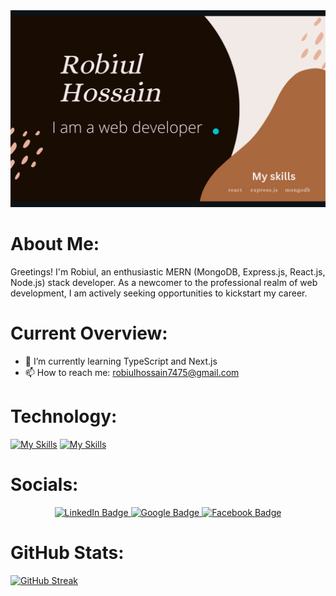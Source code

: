 <div id="header" align="center">
  <img src="https://raw.githubusercontent.com/coder7475/coder7475/main/banner.png"  />
</div>

# About Me:

Greetings! I'm Robiul, an enthusiastic MERN (MongoDB, Express.js, React.js, Node.js) stack developer. As a newcomer to the professional realm of web development, I am actively seeking opportunities to kickstart my career.

# Current Overview:

- 🌱 I’m currently learning TypeScript and Next.js
- 📫 How to reach me: robiulhossain7475@gmail.com

<!--
**coder7475/coder7475** is a ✨ _special_ ✨ repository because its `README.md` (this file) appears on your GitHub profile.

Here are some ideas to get you started:

- 🤔 I’m thinking about creating 
- 🔭 I’m currently working on ...
- 🌱 I’m currently learning ...
- 👯 I’m looking to collaborate on ...
- 😄 Pronouns: ...
- ⚡ Fun fact: ...
-->

# Technology:

[![My Skills](https://skillicons.dev/icons?i=js,html,css)](https://skillicons.dev)
[![My Skills](https://skillicons.dev/icons?i=js,html,css)](https://skillicons.dev)

# Socials:
<div id="badges" align="center">
  <a href="https://www.linkedin.com/in/robiul-hossain-298298265/">
    <img src="https://img.shields.io/badge/LinkedIn-blue?style=for-the-badge&logo=linkedin&logoColor=white" alt="LinkedIn Badge"/>
  </a>
  
  <a href="mailto:robiulhossain7475@gmail.com">
    <img src="https://img.shields.io/badge/Google-red?style=for-the-badge&logo=google&logoColor=white" alt="Google Badge"/>
  </a>
  
  <a href="https://www.facebook.com/rhfahadchy">
    <img src="https://img.shields.io/badge/Facebook-blue?style=for-the-badge&logo=facebook&logoColor=white" alt="Facebook Badge"/>
  </a>
</div>

# GitHub Stats:

[![GitHub Streak](https://github-readme-streak-stats.herokuapp.com?user=coder7475&theme=vue-dark)](https://git.io/streak-stats)
